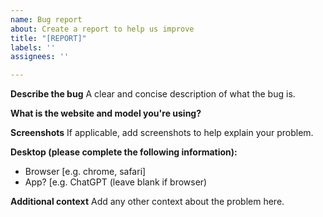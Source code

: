 ```yaml
---
name: Bug report
about: Create a report to help us improve
title: "[REPORT]"
labels: ''
assignees: ''

---
```


**Describe the bug**
A clear and concise description of what the bug is.

**What is the website and model you're using?**

**Screenshots**
If applicable, add screenshots to help explain your problem.

**Desktop (please complete the following information):**
 - Browser [e.g. chrome, safari]
 - App? [e.g. ChatGPT (leave blank if browser)

**Additional context**
Add any other context about the problem here.
